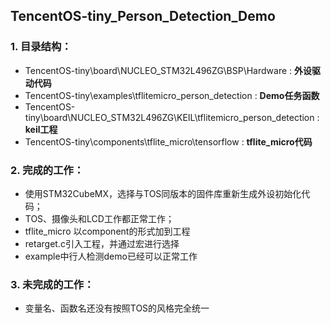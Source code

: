 ## TencentOS-tiny_Person_Detection_Demo

### 1. 目录结构：

- TencentOS-tiny\board\NUCLEO_STM32L496ZG\BSP\Hardware : **外设驱动代码**
- TencentOS-tiny\examples\tflitemicro_person_detection : **Demo任务函数**
- TencentOS-tiny\board\NUCLEO_STM32L496ZG\KEIL\tflitemicro_person_detection : **keil工程**
- TencentOS-tiny\components\tflite_micro\tensorflow : **tflite_micro代码**

### 2. 完成的工作：

- 使用STM32CubeMX，选择与TOS同版本的固件库重新生成外设初始化代码；
- TOS、摄像头和LCD工作都正常工作；
- tflite_micro 以component的形式加到工程
- retarget.c引入工程，并通过宏进行选择
- example中行人检测demo已经可以正常工作

### 3. 未完成的工作：

- 变量名、函数名还没有按照TOS的风格完全统一

